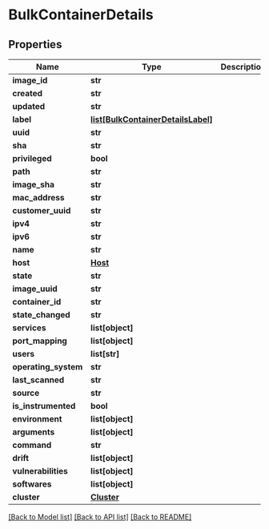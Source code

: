 # BulkContainerDetails

## Properties
Name | Type | Description | Notes
------------ | ------------- | ------------- | -------------
**image_id** | **str** |  | [optional] 
**created** | **str** |  | [optional] 
**updated** | **str** |  | [optional] 
**label** | [**list[BulkContainerDetailsLabel]**](BulkContainerDetailsLabel.md) |  | [optional] 
**uuid** | **str** |  | [optional] 
**sha** | **str** |  | [optional] 
**privileged** | **bool** |  | [optional] 
**path** | **str** |  | [optional] 
**image_sha** | **str** |  | [optional] 
**mac_address** | **str** |  | [optional] 
**customer_uuid** | **str** |  | [optional] 
**ipv4** | **str** |  | [optional] 
**ipv6** | **str** |  | [optional] 
**name** | **str** |  | [optional] 
**host** | [**Host**](Host.md) |  | [optional] 
**state** | **str** |  | [optional] 
**image_uuid** | **str** |  | [optional] 
**container_id** | **str** |  | [optional] 
**state_changed** | **str** |  | [optional] 
**services** | **list[object]** |  | [optional] 
**port_mapping** | **list[object]** |  | [optional] 
**users** | **list[str]** |  | [optional] 
**operating_system** | **str** |  | [optional] 
**last_scanned** | **str** |  | [optional] 
**source** | **str** |  | [optional] 
**is_instrumented** | **bool** |  | [optional] 
**environment** | **list[object]** |  | [optional] 
**arguments** | **list[object]** |  | [optional] 
**command** | **str** |  | [optional] 
**drift** | **list[object]** |  | [optional] 
**vulnerabilities** | **list[object]** |  | [optional] 
**softwares** | **list[object]** |  | [optional] 
**cluster** | [**Cluster**](Cluster.md) |  | [optional] 

[[Back to Model list]](../README.md#documentation-for-models) [[Back to API list]](../README.md#documentation-for-api-endpoints) [[Back to README]](../README.md)

